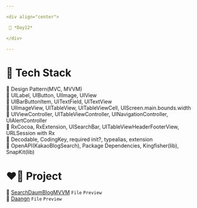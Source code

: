 ```yaml
---

<div align="center">

 💚 *Day12*

</div>

---
```


# 🤖 Tech Stack
🍏 Design Pattern(MVC, MVVM)  
🍎 UILabel, UIButton, UIImage, UIView  
🍎 UIBarButtonItem, UITextField, UITextView  
🍎 UIImageView, UITableView, UITableViewCell, UIScreen.main.bounds.width  
🍎 UIViewController, UITableViewController, UINavigationController, UIAlertController  
🍎 RxCocoa, RxExtension, UISearchBar, UITableViewHeaderFooterView, URLSession with Rx  
🍎 Decodable, CodingKey, required init?, typealias, extension  
🍎 OpenAPI(KakaoBlogSearch), Package Dependencies, Kingfisher(lib), SnapKit(lib)  

# ❤️‍🔥 Project
📂 [SearchDaumBlogMVVM](https://github.com/DCherish/iOS_N_Swift/tree/main/Day12/SearchDaumBlogMVVM) `File` `Preview`  
📁 [Daangn](https://github.com/DCherish/iOS_N_Swift/tree/main/Day12/Daangn) `File` `Preview`  
